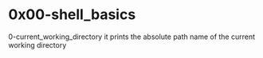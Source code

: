 # 0x00-shell_basics

0-current_working_directory			it prints the absolute path name of the current working directory
